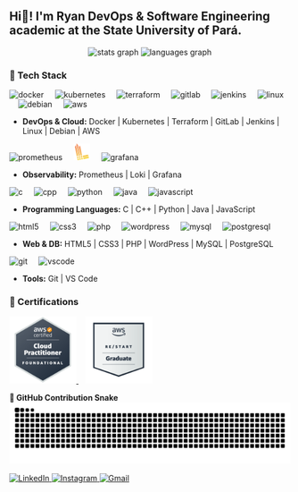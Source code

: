 <h2 align="left">Hi👋! I'm Ryan DevOps & Software Engineering academic at the State University of Pará.</h2>

<div align="center">
  <img src="https://github-readme-stats.vercel.app/api?username=theunrealryan&hide_title=false&hide_rank=false&show_icons=true&include_all_commits=true&count_private=true&disable_animations=false&theme=dracula&locale=en&hide_border=false" height="150" alt="stats graph" />
  <img src="https://github-readme-stats.vercel.app/api/top-langs?username=theunrealryan&locale=en&hide_title=false&layout=compact&card_width=320&langs_count=5&theme=dracula&hide_border=false" height="150" alt="languages graph" />
</div>

<h3>🔧 Tech Stack</h3>

<!-- DevOps & Cloud -->
<div align="left">
  <img src="https://cdn.jsdelivr.net/gh/devicons/devicon/icons/docker/docker-original.svg" height="30" alt="docker" />
  <img width="12" />
  <img src="https://cdn.jsdelivr.net/gh/devicons/devicon/icons/kubernetes/kubernetes-plain.svg" height="30" alt="kubernetes" />
  <img width="12" />
  <img src="https://cdn.jsdelivr.net/gh/devicons/devicon/icons/terraform/terraform-original.svg" height="30" alt="terraform" />
  <img width="12" />
  <img src="https://cdn.jsdelivr.net/gh/devicons/devicon/icons/gitlab/gitlab-original.svg" height="30" alt="gitlab" />
  <img width="12" />
  <img src="https://cdn.jsdelivr.net/gh/devicons/devicon/icons/jenkins/jenkins-original.svg" height="30" alt="jenkins" />
  <img width="12" />
  <img src="https://cdn.jsdelivr.net/gh/devicons/devicon/icons/linux/linux-original.svg" height="30" alt="linux" />
  <img width="12" />
  <img src="https://cdn.jsdelivr.net/gh/devicons/devicon/icons/debian/debian-original.svg" height="30" alt="debian" />
  <img width="12" />
  <!-- AWS wordmark com “sorriso” -->
  <img src="https://cdn.jsdelivr.net/gh/devicons/devicon/icons/amazonwebservices/amazonwebservices-original-wordmark.svg" height="30" alt="aws" />
</div>

- **DevOps & Cloud:** Docker | Kubernetes | Terraform | GitLab | Jenkins | Linux | Debian | AWS

<!-- Observability -->
<div align="left" style="margin-top: 8px;">
  <img src="https://cdn.jsdelivr.net/gh/devicons/devicon/icons/prometheus/prometheus-original.svg" height="30" alt="prometheus" />
  <img width="12" />
  <!-- Loki entre Prometheus e Grafana -->
  <img src="https://raw.githubusercontent.com/grafana/loki/main/docs/sources/logo.png" height="30" alt="loki" />
  <img width="12" />
  <img src="https://cdn.jsdelivr.net/gh/devicons/devicon/icons/grafana/grafana-original.svg" height="30" alt="grafana" />
</div>

- **Observability:** Prometheus | Loki | Grafana

<!-- Programming Languages -->
<div align="left" style="margin-top: 8px;">
  <img src="https://cdn.jsdelivr.net/gh/devicons/devicon/icons/c/c-original.svg" height="30" alt="c" />
  <img width="12" />
  <img src="https://cdn.jsdelivr.net/gh/devicons/devicon/icons/cplusplus/cplusplus-original.svg" height="30" alt="cpp" />
  <img width="12" />
  <img src="https://cdn.jsdelivr.net/gh/devicons/devicon/icons/python/python-original.svg" height="30" alt="python" />
  <img width="12" />
  <img src="https://cdn.jsdelivr.net/gh/devicons/devicon/icons/java/java-original.svg" height="30" alt="java" />
  <img width="12" />
  <img src="https://cdn.jsdelivr.net/gh/devicons/devicon/icons/javascript/javascript-original.svg" height="30" alt="javascript" />
</div>

- **Programming Languages:** C | C++ | Python | Java | JavaScript

<!-- Web & DB -->
<div align="left" style="margin-top: 8px;">
  <img src="https://cdn.jsdelivr.net/gh/devicons/devicon/icons/html5/html5-original.svg" height="30" alt="html5" />
  <img width="12" />
  <img src="https://cdn.jsdelivr.net/gh/devicons/devicon/icons/css3/css3-original.svg" height="30" alt="css3" />
  <img width="12" />
  <img src="https://cdn.jsdelivr.net/gh/devicons/devicon/icons/php/php-original.svg" height="30" alt="php" />
  <img width="12" />
  <img src="https://cdn.jsdelivr.net/gh/devicons/devicon/icons/wordpress/wordpress-original.svg" height="30" alt="wordpress" />
  <img width="12" />
  <img src="https://cdn.jsdelivr.net/gh/devicons/devicon/icons/mysql/mysql-original.svg" height="30" alt="mysql" />
  <img width="12" />
  <img src="https://cdn.jsdelivr.net/gh/devicons/devicon/icons/postgresql/postgresql-original.svg" height="30" alt="postgresql" />
</div>

- **Web & DB:** HTML5 | CSS3 | PHP | WordPress | MySQL | PostgreSQL

<!-- Tools -->
<div align="left" style="margin-top: 8px;">
  <img src="https://cdn.jsdelivr.net/gh/devicons/devicon/icons/git/git-original.svg" height="30" alt="git" />
  <img width="12" />
  <img src="https://cdn.jsdelivr.net/gh/devicons/devicon/icons/vscode/vscode-original.svg" height="30" alt="vscode" />
</div>

- **Tools:** Git | VS Code

<h3>🏅 Certifications</h3>

<div align="left">
  <a href="https://www.credly.com/badges/7b2c405b-d5e5-411f-a47c-00f5bc1e7a45" target="_blank" rel="noopener noreferrer">
    <img src="assets/badges/aws-ccp.png" height="120" alt="AWS Certified Cloud Practitioner" />
  </a>
  <img width="8" />
  <a href="https://www.credly.com/badges/71424dbb-281c-4b13-b174-881962e49f0b" target="_blank" rel="noopener noreferrer">
    <img src="assets/badges/aws-restart.png" height="120" alt="AWS re/Start Graduate" />
  </a>
</div>

<b>🐍 GitHub Contribution Snake</b>
<picture>
  <source media="(prefers-color-scheme: dark)" srcset="https://raw.githubusercontent.com/theunrealryan/theunrealryan/output/github-contribution-grid-snake-dark.svg">
  <source media="(prefers-color-scheme: light)" srcset="https://raw.githubusercontent.com/theunrealryan/theunrealryan/output/github-contribution-grid-snake.svg">
  <img alt="github contribution snake" src="https://raw.githubusercontent.com/theunrealryan/theunrealryan/output/github-contribution-grid-snake.svg">
</picture>

<div>
  <a href="https://www.linkedin.com/in/theunrealryan/" target="_blank" rel="noopener noreferrer">
    <img src="https://img.shields.io/badge/-LinkedIn-%230077B5?style=for-the-badge&logo=linkedin&logoColor=white" alt="LinkedIn" />
  </a>
  <a href="https://instagram.com/theunrealryan" target="_blank" rel="noopener noreferrer">
    <img src="https://img.shields.io/badge/-Instagram-%23E4405F?style=for-the-badge&logo=instagram&logoColor=white" alt="Instagram" />
  </a>
  <a href="mailto:ryanricardodesouza.dev@gmail.com" target="_blank" rel="noopener noreferrer">
    <img src="https://img.shields.io/badge/-Gmail-%23333?style=for-the-badge&logo=gmail&logoColor=white" alt="Gmail" />
  </a>
</div>
